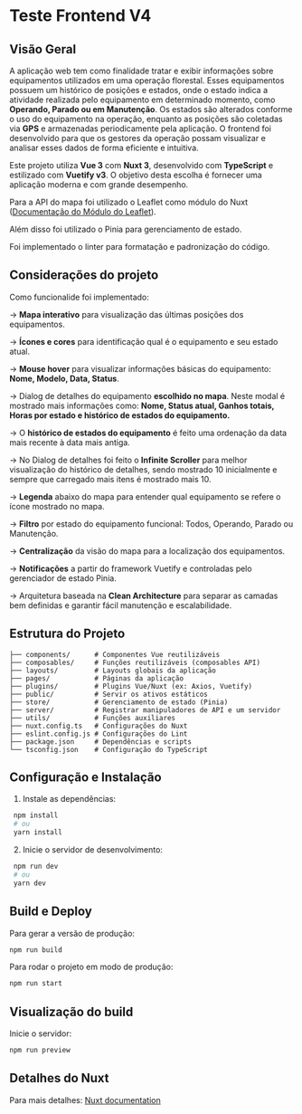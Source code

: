 # Teste Frontend V4

## Visão Geral

A aplicação web tem como finalidade tratar e exibir informações sobre equipamentos utilizados em uma operação florestal. Esses equipamentos possuem um histórico de posições e estados, onde o estado indica a atividade realizada pelo equipamento em determinado momento, como **Operando, Parado ou em Manutenção**. Os estados são alterados conforme o uso do equipamento na operação, enquanto as posições são coletadas via **GPS** e armazenadas periodicamente pela aplicação. O frontend foi desenvolvido para que os gestores da operação possam visualizar e analisar esses dados de forma eficiente e intuitiva.

Este projeto utiliza **Vue 3** com **Nuxt 3**, desenvolvido com **TypeScript** e estilizado com **Vuetify v3**. O objetivo desta escolha é fornecer uma aplicação moderna e com grande desempenho.

Para a API do mapa foi utilizado o Leaflet como módulo do Nuxt ([Documentação do Módulo do Leaflet](https://leaflet.nuxtjs.org/)).

Além disso foi utilizado o Pinia para gerenciamento de estado.

Foi implementado o linter para formatação e padronização do código.

## Considerações do projeto
Como funcionalide foi implementado:

-> **Mapa interativo** para visualização das últimas posições dos equipamentos.

-> **Ícones e cores** para identificação qual é o equipamento e seu estado atual.

-> **Mouse hover** para visualizar informações básicas do equipamento: **Nome, Modelo, Data, Status**.

-> Dialog de detalhes do equipamento **escolhido no mapa**. Neste modal é mostrado mais informações como: **Nome, Status atual, Ganhos totais, Horas por estado e histórico de estados do equipamento.**

-> O **histórico de estados do equipamento** é feito uma ordenação da data mais recente à data mais antiga.

-> No Dialog de detalhes foi feito o **Infinite Scroller** para melhor visualização do histórico de detalhes, sendo mostrado 10 inicialmente e sempre que carregado mais itens é mostrado mais 10.

-> **Legenda** abaixo do mapa para entender qual equipamento se refere o ícone mostrado no mapa.

-> **Filtro** por estado do equipamento funcional: Todos, Operando, Parado ou Manutenção.

-> **Centralização** da visão do mapa para a localização dos equipamentos.

-> **Notificações** a partir do framework Vuetify e controladas pelo gerenciador de estado Pinia.

-> Arquitetura baseada na **Clean Architecture** para separar as camadas bem definidas e garantir fácil manutenção e escalabilidade.

## Estrutura do Projeto
```
├── components/      # Componentes Vue reutilizáveis
├── composables/     # Funções reutilizáveis (composables API)
├── layouts/         # Layouts globais da aplicação
├── pages/           # Páginas da aplicação
├── plugins/         # Plugins Vue/Nuxt (ex: Axios, Vuetify)
├── public/          # Servir os ativos estáticos
├── store/           # Gerenciamento de estado (Pinia)
├── server/          # Registrar manipuladores de API e um servidor
├── utils/           # Funções auxiliares
├── nuxt.config.ts   # Configurações do Nuxt
├── eslint.config.js # Configurações do Lint
├── package.json     # Dependências e scripts
└── tsconfig.json    # Configuração do TypeScript
```

## Configuração e Instalação
1. Instale as dependências:
  ```sh
   npm install
   # ou
   yarn install
  ```
2. Inicie o servidor de desenvolvimento:
  ```sh
   npm run dev
   # ou
   yarn dev
  ```

## Build e Deploy
Para gerar a versão de produção:
```sh
npm run build
```
Para rodar o projeto em modo de produção:
```sh
npm run start
```

## Visualização do build
Inicie o servidor:
```sh
npm run preview
```

## Detalhes do Nuxt

Para mais detalhes: [Nuxt documentation](https://nuxt.com/docs/getting-started/introduction)